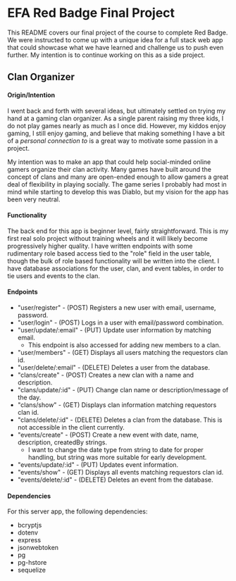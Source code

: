 # EFA Red Badge Final Project
This README covers our final project of the course to complete Red Badge. We were instructed to come up with a unique idea for a full stack web app that could showcase what we have learned and challenge us to push even further. My intention is to continue working on this as a side project.

## Clan Organizer
#### Origin/Intention
I went back and forth with several ideas, but ultimately settled on trying my hand at a gaming clan organizer. As a single parent raising my three kids, I do not play games nearly as much as I once did. However, my kiddos enjoy gaming, I still enjoy gaming, and believe that making something I have a bit of a *personal connection to* is a great way to motivate some passion in a project.

My intention was to make an app that could help social-minded online gamers organize their clan activity. Many games have built around the concept of clans and many are open-ended enough to allow gamers a great deal of flexibility in playing socially. The game series I probably had most in mind while starting to develop this was Diablo, but my vision for the app has been very neutral.

#### Functionality
The back end for this app is beginner level, fairly straightforward. This is my first real solo project without training wheels and it will likely become progressively higher quality. I have written endpoints with some rudimentary role based access tied to the "role" field in the user table, though the bulk of role based functionality will be written into the client. I have database associations for the user, clan, and event tables, in order to tie users and events to the clan.

#### Endpoints
- "user/register" - (POST) Registers a new user with email, username, password.
- "user/login" - (POST) Logs in a user with email/password combination.
- "user/update/:email" - (PUT) Update user information by matching email.
  - This endpoint is also accessed for adding new members to a clan.
- "user/members" - (GET) Displays all users matching the requestors clan id.
- "user/delete/:email" - (DELETE) Deletes a user from the database.
- "clans/create" - (POST) Creates a new clan with a name and description.
- "clans/update/:id" - (PUT) Change clan name or description/message of the day.
- "clans/show" - (GET) Displays clan information matching requestors clan id.
- "clans/delete/:id" - (DELETE) Deletes a clan from the database. This is not accessible in the client currently.
- "events/create" - (POST) Create a new event with date, name, description, createdBy strings.
  - I want to change the date type from string to date for proper handling, but string was more suitable for early development.
- "events/update/:id" - (PUT) Updates event information.
- "events/show" - (GET) Displays all events matching requestors clan id.
- "events/delete/:id" - (DELETE) Deletes an event from the database.

#### Dependencies
For this server app, the following dependencies:
- bcryptjs
- dotenv
- express
- jsonwebtoken
- pg
- pg-hstore
- sequelize